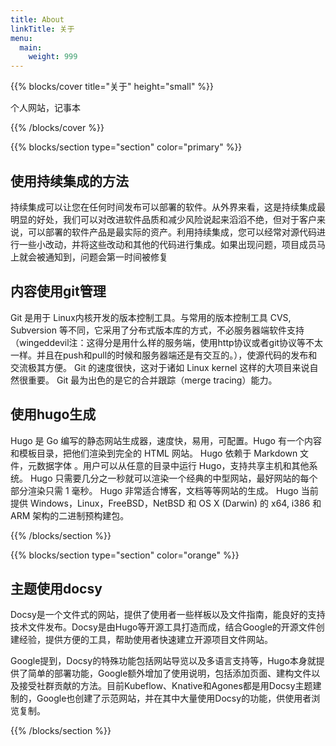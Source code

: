 ```yaml
---
title: About
linkTitle: 关于
menu:
  main:
    weight: 999
---
```


{{% blocks/cover title="关于" height="small" %}}

个人网站，记事本

{{% /blocks/cover %}}

{{% blocks/section type="section" color="primary" %}}

## 使用持续集成的方法

持续集成可以让您在任何时间发布可以部署的软件。从外界来看，这是持续集成最明显的好处，我们可以对改进软件品质和减少风险说起来滔滔不绝，但对于客户来说，可以部署的软件产品是最实际的资产。利用持续集成，您可以经常对源代码进行一些小改动，并将这些改动和其他的代码进行集成。如果出现问题，项目成员马上就会被通知到，问题会第一时间被修复

## 内容使用git管理

Git 是用于 Linux内核开发的版本控制工具。与常用的版本控制工具 CVS, Subversion 等不同，它采用了分布式版本库的方式，不必服务器端软件支持（wingeddevil注：这得分是用什么样的服务端，使用http协议或者git协议等不太一样。并且在push和pull的时候和服务器端还是有交互的。），使源代码的发布和交流极其方便。 Git 的速度很快，这对于诸如 Linux kernel 这样的大项目来说自然很重要。 Git 最为出色的是它的合并跟踪（merge tracing）能力。

## 使用hugo生成

Hugo 是 Go 编写的静态网站生成器，速度快，易用，可配置。Hugo 有一个内容和模板目录，把他们渲染到完全的 HTML 网站。 Hugo 依赖于 Markdown 文件，元数据字体 。用户可以从任意的目录中运行 Hugo，支持共享主机和其他系统。 Hugo 只需要几分之一秒就可以渲染一个经典的中型网站，最好网站的每个部分渲染只需 1 毫秒。 Hugo 非常适合博客，文档等等网站的生成。 Hugo 当前提供 Windows，Linux，FreeBSD，NetBSD 和 OS X (Darwin) 的 x64, i386 和 ARM 架构的二进制预构建包。

{{% /blocks/section %}}

{{% blocks/section type="section" color="orange" %}}
## 主题使用docsy

Docsy是一个文件式的网站，提供了使用者一些样板以及文件指南，能良好的支持技术文件发布。Docsy是由Hugo等开源工具打造而成，结合Google的开源文件创建经验，提供方便的工具，帮助使用者快速建立开源项目文件网站。

Google提到，Docsy的特殊功能包括网站导览以及多语言支持等，Hugo本身就提供了简单的部署功能，Google额外增加了使用说明，包括添加页面、建构文件以及接受社群贡献的方法。目前Kubeflow、Knative和Agones都是用Docsy主题建制的，Google也创建了示范网站，并在其中大量使用Docsy的功能，供使用者浏览复制。

{{% /blocks/section %}}
